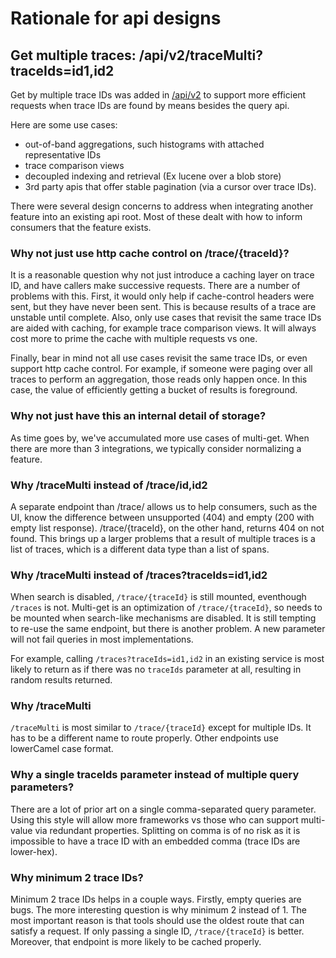# Rationale for api designs

## Get multiple traces: /api/v2/traceMulti?traceIds=id1,id2
Get by multiple trace IDs was added in [/api/v2](zipkin2-api.yaml) to support
more efficient requests when trace IDs are found by means besides the query api.

Here are some use cases:
* out-of-band aggregations, such histograms with attached representative IDs
* trace comparison views
* decoupled indexing and retrieval (Ex lucene over a blob store)
* 3rd party apis that offer stable pagination (via a cursor over trace IDs).

There were several design concerns to address when integrating another feature
into an existing api root. Most of these dealt with how to inform consumers that
the feature exists.

### Why not just use http cache control on /trace/{traceId}?
It is a reasonable question why not just introduce a caching layer on trace ID,
and have callers make successive requests. There are a number of problems with
this. First, it would only help if cache-control headers were sent, but they
have never been sent. This is because results of a trace are unstable until
complete. Also, only use cases that revisit the same trace IDs are aided with
caching, for example trace comparison views. It will always cost more to prime
the cache with multiple requests vs one.

Finally, bear in mind not all use cases revisit the same trace IDs, or even
support http cache control. For example, if someone were paging over all traces
to perform an aggregation, those reads only happen once. In this case, the value
of efficiently getting a bucket of results is foreground.

### Why not just have this an internal detail of storage?
As time goes by, we've accumulated more use cases of multi-get. When there are
more than 3 integrations, we typically consider normalizing a feature.

### Why /traceMulti instead of /trace/id,id2
A separate endpoint than /trace/ allows us to help consumers, such as the UI,
know the difference between unsupported (404) and empty (200 with empty list
response). /trace/{traceId}, on the other hand, returns 404 on not found. This
brings up a larger problems that a result of multiple traces is a list of
traces, which is a different data type than a list of spans.

### Why /traceMulti instead of /traces?traceIds=id1,id2
When search is disabled, `/trace/{traceId}` is still mounted, eventhough
`/traces` is not. Multi-get is an optimization of `/trace/{traceId}`, so needs
to be mounted when search-like mechanisms are disabled. It is still tempting to
re-use the same endpoint, but there is another problem. A new parameter will not
fail queries in most implementations.

For example, calling `/traces?traceIds=id1,id2` in an existing service is most
likely to return as if there was no `traceIds` parameter at all, resulting in
random results returned.

### Why /traceMulti
`/traceMulti` is most similar to `/trace/{traceId}` except for multiple IDs. It
has to be a different name to route properly. Other endpoints use lowerCamel
case format.

### Why a single traceIds parameter instead of multiple query parameters?
There are a lot of prior art on a single comma-separated query parameter. Using
this style will allow more frameworks vs those who can support multi-value via
redundant properties. Splitting on comma is of no risk as it is impossible to
have a trace ID with an embedded comma (trace IDs are lower-hex).

### Why minimum 2 trace IDs?
Minimum 2 trace IDs helps in a couple ways. Firstly, empty queries are bugs. The
more interesting question is why minimum 2 instead of 1. The most important
reason is that tools should use the oldest route that can satisfy a request. If
only passing a single ID, `/trace/{traceId}` is better. Moreover, that endpoint
is more likely to be cached properly.
